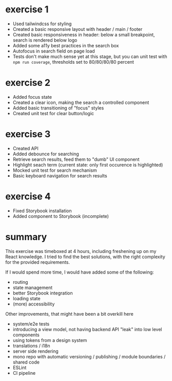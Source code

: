 # exercise 1

- Used tailwindcss for styling
- Created a basic responsive layout with header / main / footer
- Created basic responsiveness in header: below a small breakpoint, search is rendered below logo
- Added some a11y best practices in the search box
- Autofocus in search field on page load
- Tests don't make much sense yet at this stage, but you can unit test with `npm run coverage`, thresholds set to 80/80/80/80 percent


# exercise 2

- Added focus state
- Created a clear icon, making the search a controlled component
- Added basic transitioning of "focus" styles
- Created unit test for clear button/logic

# exercise 3

- Created API
- Added debounce for searching
- Retrieve search results, feed them to "dumb" UI component
- Highlight seach term (current state: only first occurence is highlighted)
- Mocked unit test for search mechanism
- Basic keyboard navigation for search results

# exercise 4

- Fixed Storybook installation
- Added component to Storybook (incomplete)


# summary

This exercise was timeboxed at 4 hours, including freshening up on my React knowledge. I tried to find the best solutions, with the right complexity for the provided requirements.

If I would spend more time, I would have added some of the following:

- routing
- state management
- better Storybook integration
- loading state
- (more) accessibility 

Other improvements, that might have been a bit overkill here

- system/e2e tests
- introducing a view model, not having backend API "leak" into low level components
- using tokens from a design system
- translations / i18n
- server side rendering
- mono repo with automatic versioning / publishing / module boundaries / shared code
- ESLint
- CI pipeline